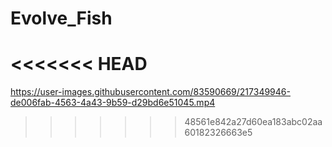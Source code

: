 # Evolve_Fish




<<<<<<< HEAD
=======



https://user-images.githubusercontent.com/83590669/217349946-de006fab-4563-4a43-9b59-d29bd6e51045.mp4
>>>>>>> 48561e842a27d60ea183abc02aa60182326663e5

